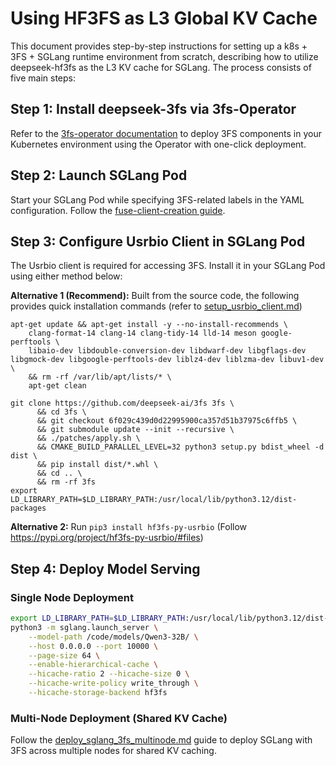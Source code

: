 # Using HF3FS as L3 Global KV Cache

This document provides step-by-step instructions for setting up a k8s + 3FS + SGLang runtime environment from scratch, describing how to utilize deepseek-hf3fs as the L3 KV cache for SGLang.
The process consists of five main steps:

## Step 1: Install deepseek-3fs via 3fs-Operator
Refer to the [3fs-operator documentation](https://github.com/aliyun/kvc-3fs-operator/blob/main/README_en.md) to deploy 3FS components in your Kubernetes environment using the Operator with one-click deployment.

## Step 2: Launch SGLang Pod
Start your SGLang Pod while specifying 3FS-related labels in the YAML configuration. Follow the [fuse-client-creation guide](https://github.com/aliyun/kvc-3fs-operator/blob/main/README_en.md#fuse-client-creation).

## Step 3: Configure Usrbio Client in SGLang Pod
The Usrbio client is required for accessing 3FS. Install it in your SGLang Pod using either method below:

**Alternative 1 (Recommend):** Built from the source code, the following provides quick installation commands (refer to [setup_usrbio_client.md](setup_usrbio_client.md))

```
apt-get update && apt-get install -y --no-install-recommends \
    clang-format-14 clang-14 clang-tidy-14 lld-14 meson google-perftools \
    libaio-dev libdouble-conversion-dev libdwarf-dev libgflags-dev libgmock-dev libgoogle-perftools-dev liblz4-dev liblzma-dev libuv1-dev \
    && rm -rf /var/lib/apt/lists/* \
    apt-get clean

git clone https://github.com/deepseek-ai/3fs 3fs \
      && cd 3fs \
      && git checkout 6f029c439d0d22995900ca357d51b37975c6ffb5 \
      && git submodule update --init --recursive \
      && ./patches/apply.sh \
      && CMAKE_BUILD_PARALLEL_LEVEL=32 python3 setup.py bdist_wheel -d dist \
      && pip install dist/*.whl \
      && cd .. \
      && rm -rf 3fs
export LD_LIBRARY_PATH=$LD_LIBRARY_PATH:/usr/local/lib/python3.12/dist-packages
```

**Alternative 2:** Run `pip3 install hf3fs-py-usrbio` (Follow https://pypi.org/project/hf3fs-py-usrbio/#files)

## Step 4: Deploy Model Serving

### Single Node Deployment
```bash
export LD_LIBRARY_PATH=$LD_LIBRARY_PATH:/usr/local/lib/python3.12/dist-packages
python3 -m sglang.launch_server \
    --model-path /code/models/Qwen3-32B/ \
    --host 0.0.0.0 --port 10000 \
    --page-size 64 \
    --enable-hierarchical-cache \
    --hicache-ratio 2 --hicache-size 0 \
    --hicache-write-policy write_through \
    --hicache-storage-backend hf3fs
```

### Multi-Node Deployment (Shared KV Cache)
Follow the [deploy_sglang_3fs_multinode.md](deploy_sglang_3fs_multinode.md) guide to deploy SGLang with 3FS across multiple nodes for shared KV caching.
